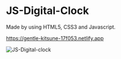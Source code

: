 # JS-Digital-Clock

Made by using HTML5, CSS3 and Javascript.

https://gentle-kitsune-17f053.netlify.app

![JS-Digital-clock](https://user-images.githubusercontent.com/110178135/185741875-8ccc25ed-f3bb-4906-a0ac-0d45260a4d66.png)
